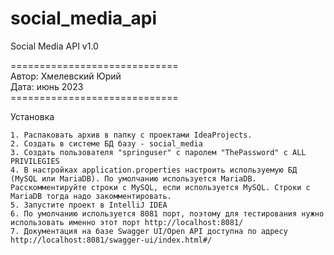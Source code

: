 # social_media_api
Social Media API v1.0

=============================<br>
Автор: Хмелевский Юрий<br>
Дата: июнь 2023<br>
=============================<br>

Установка
~~~~~~~~~
1. Распаковать архив в папку с проектами IdeaProjects.
2. Создать в системе БД базу - social_media
3. Создать пользователя "springuser" с паролем "ThePassword" с ALL PRIVILEGIES
4. В настройках application.properties настроить используемую БД (MySQL или MariaDB). По умолчанию используется MariaDB. Расскомментируйте строки с MySQL, если используется MySQL. Строки с MariaDB тогда надо закомментировать.
5. Запустите проект в IntelliJ IDEA
6. По умолчанию используется 8081 порт, поэтому для тестирования нужно использовать именно этот порт http://localhost:8081/
7. Документация на базе Swagger UI/Open API доступна по адресу http://localhost:8081/swagger-ui/index.html#/
